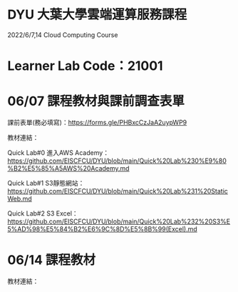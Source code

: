 # DYU 大葉大學雲端運算服務課程
2022/6/7,14 Cloud Computing Course

# Learner Lab Code：21001

# 06/07 課程教材與課前調查表單

課前表單(務必填寫)：https://forms.gle/PHBxcCzJaA2uypWP9

教材連結：

Quick Lab#0 進入AWS Academy：https://github.com/EISCFCU/DYU/blob/main/Quick%20Lab%230%E9%80%B2%E5%85%A5AWS%20Academy.md

Quick Lab#1 S3靜態網站：https://github.com/EISCFCU/DYU/blob/main/Quick%20Lab%231%20StaticWeb.md

Quick Lab#2 S3 Excel：https://github.com/EISCFCU/DYU/blob/main/Quick%20Lab%232%20S3%E5%AD%98%E5%84%B2%E6%9C%8D%E5%8B%99(Excel).md

# 06/14 課程教材

教材連結：
